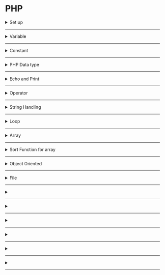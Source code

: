 # PHP
<!-- 
================================================================
============================ Set up ============================ 
================================================================
-->
<details>
  <summary>Set up </summary>
  <ul>
    <li> <a href="http://php.net/downloads.php">Download PHP</a> at - http://php.net/downloads.php <br></li>
    <li> <a href="https://www.apachelounge.com/download/">Download apache</a> at - https://www.apachelounge.com/download/ <br></li>
    <li> <a href="https://www.python.org/downloads/">Download python</a> at - https://www.python.org/downloads/ <br></li>
    <li> <a href="https://www.mysql.com/downloads/">Download mySQL</a> at - https://www.mysql.com/downloads/ <br></li>
    <li>Change file</li>
  </ul>
   
</details>

- - - -

<!-- 
================================================================
=========================== Variable =========================== 
================================================================
-->

<details>
  <summary>Variable</summary>
  
  ```
  $x = 5;
  ```
  - Start with $
  - Name:
    - Must start with a leter or underscore
    - Cannot start with number
    - Only contain A-z, 0-9, and _
    - Case sensitive
   
  - Scope:
    - Local
      - Declair inside a function
      - Work only in the function
      
      ```
      function test() {
        $x = 15;
        echo "x = $x";
      }
      ```
      
      - Static: 
        - Value of variable won't be delete when function call done
      
        ```
        function myTest() {

          static $x = 0;
          echo $x;
          $x++;
        }

        myTest(); // result 0
        myTest(); // result 1
        myTest(); // result 2
        ```
      
    - Global
      - Declair outside any function
      - Work anywhere in php scope
     
       ```
       <?php
          $x = 5; // global scope

          function myTest() {
              // using x inside this function will generate an error
              echo "<p>Variable x inside function is: $x</p>";
          } 
          myTest();

          echo "<p>Variable x outside function is: $x</p>";
       ?>
       ```


    - Supper Global
      - https://www.w3schools.com/php/php_superglobals.asp
      - $GLOBALS: access global variables from anywhere in the PHP script (also from within functions or methods).
      - $_SERVER: holds information about headers, paths, and script locations
      - $_REQUEST: collect data after submitting an HTML form
      - $_POST: collect form data after submitting an HTML form with method="post". Also widely used to pass variables</li>
      - $_GET: collect form data after submitting an HTML form with method="get". Also collect data sent in the URL</li>
      - $_FILES
      - $_ENV
      - $_COOKIE
      - $_SESSION
</details>


- - - - - - - -


<!-- 
================================================================
=========================== Constant ===========================
================================================================
-->

<details>
  <summary>Constant</summary>
  
  ```
  define(name, value, case-insensitive) 
  ```  
  - name: Specifies the name of the constant
  - value: Specifies the value of the constant
  - Case-insensitive: Specifies whether the constant name should be case-insensitive. Default is false
  - Constants are automatically global and can be used across the entire script.
</details>

- - - -

<!-- 
================================================================
========================= PHP Data type ========================
================================================================
-->

<details>
  <summary>PHP Data type</summary>
  
  - String
  - Integer
  - Float (floating point numbers - also called double)
  - Boolean
  - Array
  - Object
  - NULL
  - Resource

</details>

- - - -

<!-- 
================================================================
======================== Echo and Print ========================
================================================================
-->

<details>
  <summary>Echo and Print</summary>
  
  - Echo and Print use to output data to the screen
  - Echo
    - Has no return value
    - Can take multiple parameters
    - Faster than print
    
    ```
    <?php
      $a = 5;
      echo "Double quote : a = \$a = $a <br>";          //  Double quote : a = $a = 5 
      echo 'Single quote : a = $a = $a <br>';           //  Single quote : a = $a = $a  <-- print out character, does not regconize variable
      echo "Double quote .\$a: a = $a = ".$a."<br>";    //  Double quote .$a: a = 5 = 5
      echo 'Single quote .$a: a = $a = '.$a . '<br>';   //  Single quote .$a: a = $a = 5
    ?>
    ```
  - Print
    - Has a return value of 1 so it can be used in expressions
    - Can take one argument
    
    ```
    <?php
      $a = 5;
      print "Double quote : a = \$a = $a <br>";         //  Double quote : a = $a = 5 
      print 'Single quote : a = $a = $a <br>';          //  Single quote : a = $a = $a 
      print "Double quote .{$a}: a = $a = ".$a."<br>";  //  Double quote .5: a = 5 = 5
      print 'Single quote .$a: a = $a = '.$a . '<br>';  //  Single quote .$a: a = $a = 5
    ?>
    ```
  
</details>

- - - -

<!-- 
================================================================
=========================== Operator ===========================
================================================================
-->

<details>
  <summary>Operator</summary>
  
Operator      |               | Function        |Comparison    | 
------------- | ------------- | -------------   | -------------|
"+"           | +=            | Add             | != , <> , !==
"-"           | -=            | Subtract        | == , ===
"*"           | *=            | Multiple        | > , >= , >==
**            | **=           | Power           | < , <= , <==
/             | /=            | Divide          | max "=": check type
%             | %=            | Mod             
.             | .=            | Concatenate string  |
  
</details>

- - - -

<!-- 
================================================================
======================= String Handling ========================
================================================================
-->

<details>
 <summary>String Handling</summary>
   https://www.w3schools.com/php/php_ref_string.asp
 <details>
  <summary>index access</summary>
   Return character at the index of the string
          
    echo "Hello"[1];  //  e
    
 </details>
 
 <details>
  <summary>strlen </summary>
  return number of characters in the string
    
    echo strlen("1 22 333");     // 8
    
 </details>
  
 <details>
  <summary>str_word_count </summary>
  return number of word of the string
  
    echo str_word_count("0 1a b2 3 444 name");  // 3 
  "0", "3", and "444" are contain all number, so they're not be counted
 </details>
  
 <details>
  <summary>strrev </summary>
  Return a string reverse of the original string
     
    echo strrev ("Hello");  // olleH 
 </details>
  
 <details>
  <summary>strpos</summary>
  Return 1st index of substring inside a string
        
    echo strpos("Hello Fullerton", "lo");  // 3
 </details>
  
 <details>
  <summary>str_replace</summary>
  Replace original substring by new substring in a string
    
    echo str_replace("Anaheim", "Fullerton", "Welcome to Anaheim");   // Welcome to Fullerton
 </details>
  
 <details>
  <summary>substr</summary>
 
    echo substr("0123456789", 3)       // 3456789  Start from 3 to end
    echo substr("0123456789", 1, 4)    // 1234     Start from 1 to 4
 </details>
  
 <details>
  <summary>strcmp</summary>
    ASCII compare, therefore it's base on case sensitive
    Return int $value
    <li>$value < 0 mean $var 1 < $var2</li>
    <li>$value > 0 mean $var 1 > $var2</li>
    <li>$value = 0 mean $var 1 = $var2</li>

    var1 = zello
    var2 = hello
    strcmp($ var1, $ var2) = 1

    var1 = hello
    var2 = hello
    strcmp($ var1, $ var2) = 0

    var1 = Hello
    var2 = hello
    strcmp($ var1, $ var2) = -1
    
    $var1 is not equal to $var2 in a case sensitive string comparison
    var1 > var2 
 </details>
 
 <details>
  <summary>implode</summary>
  
    implode ( $separateString , $variableArray )
  <li>Passing a simple array</li>
  <li>Return a string which form by using $separateString bond all elements in the array together.</li>
  
    $variableArray = array('lastname', 'email', 'phone');
    
    $comma_separated = implode(",", $variableArray);
    echo $comma_separated."<br>";               // lastname,email,phone
    
  <li>No $separateString mean $separateString = ""</li>
  
    $non_separated = implode($variableArray);
    echo $non_separated."<br>";                  // lastnameemailphone
 </details>
 
 <details>
  <summary>explode</summary>
  
    explode($separateString, $variableArray)
  At $separateString Split original string to many strings 
  
    $pizza  = "piece1 piece2 piece3 piece4 piece5 piece6";
    $pieces = explode(" ", $pizza);
    echo $pieces[0]."<br>"; // piece1
    echo $pieces[1]."<br>"; // piece2
    echo $pieces[2]."<br>"; // piece2
    echo $pieces[3]."<br>"; // piece2
    echo $pieces[4]."<br>"; // piece2

    // Example 2
    $data = "foo:*:1023:1000::/home/foo:/bin/sh";
    list($user, $pass, $uid, $gid, $gecos, $home, $shell) = explode(":", $data);
    
    echo $user."<br>"; // foo
    echo $pass."<br>"; // *
    echo $uid."<br>";  // 1023  
    echo $gid."<br>";  //1000
    echo $gecos."<br>";//
    echo $home."<br>"; // /home/foo
    echo $shell."<br>";// /bin/sh
 </details>
 
 <details>
  <summary>a</summary>
 </details>
 
 <details>
  <summary>a</summary>
 </details>
 
 <details>
  <summary>a</summary>
 </details>
 
 <details>
  <summary>a</summary>
 </details>
 
 
</details>

- - - -

<!-- 
================================================================
=========================== Loop ===========================
================================================================
-->

<details>
  <summary>Loop</summary>
</details>


- - - -

<!-- 
================================================================
=========================== Array ===========================
================================================================
-->

<details>
  <summary>Array</summary>
</details>

- - - -

<!-- 
================================================================
=========================== sortArray() ===========================
================================================================
-->

<details>
  <summary>Sort Function for array</summary>
  
 ```sort() ``` - sort arrays in ascending order
 
 ```rsort()``` - sort arrays in descending order
 
 ```asort()``` - sort associative arrays in ascending order, according to the value
 
 ```ksort()``` - sort associative arrays in ascending order, according to the key
 
</details>

- - - -

<!-- 
================================================================
=========================== Constant ===========================
================================================================
-->

<details>
  <summary>Object Oriented</summary>


    class user {
        private $uname="userName", $upass="userPass";
        private $id=0, $name="name", $email="email@email.com", $phone="(000) 000-0000", $dob="00000000";

        public function getId()     {return $this->id;}
        public function getName()   {return $this->name;}
        public function getEmail()  {return $this->email;}
        public function getPhone()  {return $this->phone;}
        public function getDob()    {return $this->dob;}
        
        public function setId($idSet)       { $this->id     = $idSet;}
        public function setName($nameSet)   { $this->name   = $nameSet;}
        public function setEmail($emailSet) { $this->email  = $emailSet;}
        public function setPhone($phoneSet) { $this->phone  = $phoneSet;}
        public function setDob($dobSet)     { $this->dob    = $dobSet;}


    }

    $newUser = new user;
    var_dump($newUser);
    echo "<br>";

    echo $newUser->getId()      . "<br>";     //  0
    echo $newUser->getName()    . "<br>";     //  name
    echo $newUser->getEmail()   . "<br>";     //  email@email.com
    echo $newUser->getPhone()   . "<br>";     //  (000) 000-0000
    echo $newUser->getDob()     . "<br>";     //  00000000


    $newUser->setId(1);
    $newUser->setName("John");
    $newUser->setEmail("john@gmail.com");
    $newUser->setPhone(7141234567);
    $newUser->setDob("01021992");

    //Print out everything inside the class
    var_dump($newUser);
    echo "<br>";

    echo $newUser->getId()      . "<br>";
    echo $newUser->getName()    . "<br>";
    echo $newUser->getEmail()   . "<br>";
    echo $newUser->getPhone()   . "<br>";
    echo $newUser->getDob()     . "<br>";


    ?>
</details>

- - - -

<!-- 
================================================================
=========================== Constant ===========================
================================================================
-->

<details>
  <summary>File</summary>
   <details>
    <summary>include</summary>
    include(), require(), include_once(), require_once()<br>
    <li>The require() function is identical to include(), except that it handles errors differently.<br></li>
    <li>If an error occurs, the include() function generates a warning, but the script will continue execution.<br></li>
    <li>The require() generates a fatal error, and the script will stop.<br></li>
    <li>The require_once() statement is identical to require() except PHP will check if the file has already been included,<br>
    and if so, not require it again. include_once is as well <br></li>
    

    include('abc.php');
    
  Can break the page to

    header.php
    index.php
    footer.php


  Inside header.php can include function.php


    
   </details>
<!--      -->  
   <details>
    <summary>readfile</summary>
    readfile() function reads a file and writes it to the output buffer.
  
   </details>

   <details>
    <summary>File Open/Read/Close</summary>
    https://www.w3schools.com/php/php_file_open.asp
    
  
   ```fopen()```: Open file<br>
   ```readfile()```: Read file
   ``` fclose()```: Close file
   
    <?php
      $myfile = fopen("webdictionary.txt", "r") or die("Unable to open file!");
      echo fread($myfile,filesize("webdictionary.txt"));
      fclose($myfile);
    ?>
   </details>

   <details>
    <summary>File Open/Write/Close</summary>
    
   Create file: ```$myfile = fopen("testfile.txt", "w"); ``` <br>
   When open a file to write, everything will be erased then start from blank 
   
    $myfile = fopen("newfile.txt", "w") or die("Unable to open file!");
    $txt = "John Doe\n";
    fwrite($myfile, $txt); // write value of $txt fo $myfile
    $txt = "Jane Doe\n";
    fwrite($myfile, $txt);  
    fclose($myfile);

   </details>

</details>

- - - -

<!-- 
================================================================
=========================== Constant ===========================
================================================================
-->

<details>
  <summary></summary>
</details>

- - - -


<!-- 
================================================================
=========================== Constant ===========================
================================================================
-->

<details>
  <summary></summary>
</details>

- - - -


<!-- 
================================================================
=========================== Constant ===========================
================================================================
-->

<details>
  <summary></summary>
</details>

- - - -


<!-- 
================================================================
=========================== Constant ===========================
================================================================
-->

<details>
  <summary></summary>
</details>

- - - -


<!-- 
================================================================
=========================== Constant ===========================
================================================================
-->

<details>
  <summary></summary>
</details>

- - - -


<!-- 
================================================================
=========================== Constant ===========================
================================================================
-->

<details>
  <summary></summary>
</details>

- - - -






